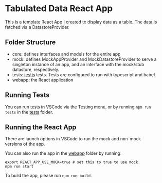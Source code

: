 # Tabulated Data React App

This is a template React App I created to display data as a table. The data is fetched via a DatastoreProvider.

## Folder Structure
- core: defines interfaces and models for the entire app
- mock: defines MockAppProvider and MockDatastoreProvider to serve a singleton instance of an app, and an interface with the mock/stub datastore, respectively.
- tests: [jestjs](https://jestjs.io/docs/getting-started) tests. Tests are configured to run with typescript and babel.
- webapp: the React application

## Running Tests

You can run tests in VSCode via the Testing menu, or by running `npm run tests` in the [tests](./tests) folder.

## Running the React App

There are launch options in VSCode to run the mock and non-mock versions of the app.

You can also run the app in the [webapp](./webapp/) folder by running:

```shell
export REACT_APP_USE_MOCK=true # set this to true to use mock.
npm run start
```

To build the app, please run `npm run build`.